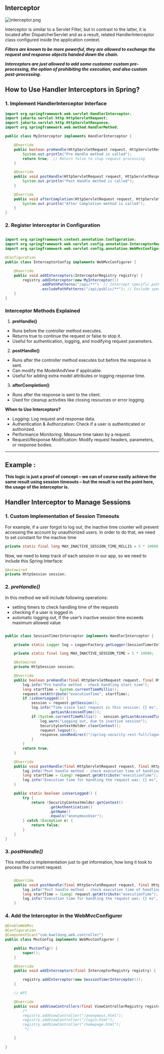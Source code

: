 ## Interceptor


![interceptor.png](interceptor.png)


Interceptor is similar to a Servlet Filter, but in contrast 
to the latter, it is located after DispatcherServlet and as a result, 
related HandlerInterceptor class configured inside the 
application context. 

***Filters are known to be more powerful, 
they are allowed to exchange the request and response objects 
handed down the chain.*** </br>

***Interceptors are just allowed to 
add some customer custom pre-processing, the option of prohibiting 
the execution, and also custom post-processing.***


## How to Use Handler Interceptors in Spring?

### 1. Implement HandlerInterceptor Interface

```java
import org.springframework.web.servlet.HandlerInterceptor;
import jakarta.servlet.http.HttpServletRequest;
import jakarta.servlet.http.HttpServletResponse;
import org.springframework.web.method.HandlerMethod;

public class MyInterceptor implements HandlerInterceptor {

    @Override
    public boolean preHandle(HttpServletRequest request, HttpServletResponse response, Object handler) throws Exception {
        System.out.println("Pre Handle method is called");
        return true;  // Return false to stop request processing
    }

    @Override
    public void postHandle(HttpServletRequest request, HttpServletResponse response, Object handler, org.springframework.web.servlet.ModelAndView modelAndView) throws Exception {
        System.out.println("Post Handle method is called");
    }

    @Override
    public void afterCompletion(HttpServletRequest request, HttpServletResponse response, Object handler, Exception ex) throws Exception {
        System.out.println("After Completion method is called");
    }
}
```

### 2. Register Interceptor in Configuration

```java

import org.springframework.context.annotation.Configuration;
import org.springframework.web.servlet.config.annotation.InterceptorRegistry;
import org.springframework.web.servlet.config.annotation.WebMvcConfigurer;

@Configuration
public class InterceptorConfig implements WebMvcConfigurer {

    @Override
    public void addInterceptors(InterceptorRegistry registry) {
        registry.addInterceptor(new MyInterceptor())
                .addPathPatterns("/api/**")  // Intercept specific paths
                .excludePathPatterns("/api/public/**"); // Exclude specific paths
    }
}
```

### Interceptor Methods Explained
1.	**preHandle()**
   * Runs before the controller method executes.
   * Returns true to continue the request or false to stop it.
   * Useful for authentication, logging, and modifying request parameters.
2.	**postHandle()**
   * Runs after the controller method executes but before the response is sent.
   * Can modify the ModelAndView if applicable.
   * Useful for adding extra model attributes or logging response time.
3.	**afterCompletion()**
   * Runs after the response is sent to the client.
   * Used for cleanup activities like closing resources or error logging.


**When to Use Interceptors?**
* Logging: Log request and response data.
* Authentication & Authorization: Check if a user is authenticated or authorized.
* Performance Monitoring: Measure time taken by a request.
* Request/Response Modification: Modify request headers, parameters, or response bodies.

--------------------------------------------------------------------------------------
## Example :

**This logic is just a proof of concept – 
we can of course easily achieve the same result using session timeouts – 
but the result is not the point here, the usage of the interceptor is.**

## Handler Interceptor to Manage Sessions

### 1. Custom Implementation of Session Timeouts

For example, if a user forgot to log out, the inactive time counter will prevent accessing the account 
by unauthorized users. 
In order to do that, we need to set constant for the inactive time

```java
private static final long MAX_INACTIVE_SESSION_TIME_MILLIS = 5 * 10000;
```

Now, we need to keep track of each session in our app, so we need to include this Spring Interface:

```java
@Autowired
private HttpSession session;
```

### 2.  ***preHandle()***

In this method we will include following operations:

* setting timers to check handling time of the requests
* checking if a user is logged in 
* automatic logging out, if the user’s inactive session time exceeds maximum allowed value

```java

public class SessionTimerInterceptor implements HandlerInterceptor {

    private static Logger log = LoggerFactory.getLogger(SessionTimerInterceptor.class);

    private static final long MAX_INACTIVE_SESSION_TIME = 5 * 10000;

    @Autowired
    private HttpSession session;

    @Override
    public boolean preHandle(final HttpServletRequest request, final HttpServletResponse response, final Object handler) throws Exception {
        log.info("Pre handle method - check handling start time");
        long startTime = System.currentTimeMillis();
        request.setAttribute("executionTime", startTime);
        if (isUserLogged()) {
            session = request.getSession();
            log.info("Time since last request in this session: {} ms", System.currentTimeMillis() - request.getSession()
                    .getLastAccessedTime());
            if (System.currentTimeMillis() - session.getLastAccessedTime() > MAX_INACTIVE_SESSION_TIME) {
                log.warn("Logging out, due to inactive session");
                SecurityContextHolder.clearContext();
                request.logout();
                response.sendRedirect("/spring-security-rest-full/logout");
            }
        }
        return true;
    }

    @Override
    public void postHandle(final HttpServletRequest request, final HttpServletResponse response, final Object handler, final ModelAndView model) throws Exception {
        log.info("Post handle method - check execution time of handling");
        long startTime = (Long) request.getAttribute("executionTime");
        log.info("Execution time for handling the request was: {} ms", System.currentTimeMillis() - startTime);
    }

    public static boolean isUserLogged() {
        try {
            return !SecurityContextHolder.getContext()
                    .getAuthentication()
                    .getName()
                    .equals("anonymousUser");
        } catch (Exception e) {
            return false;
        }
    }
}
```

### 3. ***postHandle()***

This method is implementation just to get information, how long it took to process the current request.

```java

    @Override
    public void postHandle(final HttpServletRequest request, final HttpServletResponse response, final Object handler, final ModelAndView model) throws Exception {
        log.info("Post handle method - check execution time of handling");
        long startTime = (Long) request.getAttribute("executionTime");
        log.info("Execution time for handling the request was: {} ms", System.currentTimeMillis() - startTime);
    }
```

### 4. Add the Interceptor in the WebMvcConfigurer

```java
@EnableWebMvc
@Configuration
@ComponentScan("com.baeldung.web.controller")
public class MvcConfig implements WebMvcConfigurer {

    public MvcConfig() {
        super();
    }

    @Override
    public void addInterceptors(final InterceptorRegistry registry) {

        registry.addInterceptor(new SessionTimerInterceptor());
    }

    // API

    @Override
    public void addViewControllers(final ViewControllerRegistry registry) {
        /*
        registry.addViewController("/anonymous.html");
        registry.addViewController("/login.html");
        registry.addViewController("/homepage.html");
         */

    }
   
}
```

